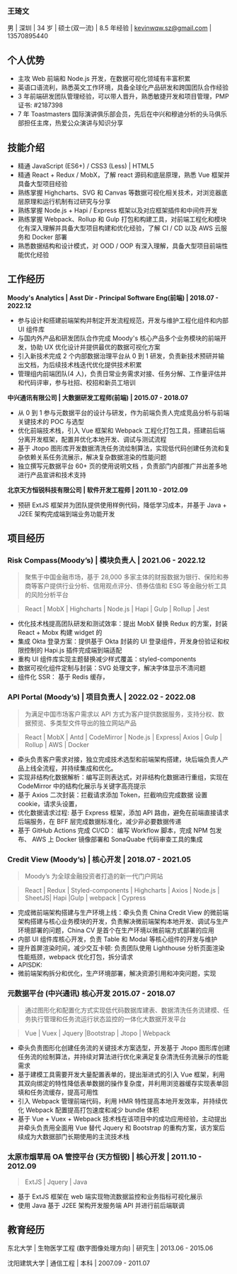 ### **王琦文**

男 | 深圳 | 34 岁 | 硕士(双一流) | 8.5 年经验 | kevinwqw.sz@gmail.com | 13570895440

## **个人优势**

-   主攻 Web 前端和 Node.js 开发，在数据可视化领域有丰富积累
-   英语口语流利，熟悉英文工作环境，具备全球化产品研发和跨国团队合作经验
-   3 年前端研发团队管理经验，可以带人晋升，熟悉敏捷开发和项目管理，PMP 证书: #2187398
-   7 年 Toastmasters 国际演讲俱乐部会员，先后在中兴和穆迪分析的头马俱乐部担任主席，热爱公众演讲与知识分享

## **技能介绍**

-   精通 JavaScript (ES6+) / CSS3 (Less) | HTML5
-   精通 React + Redux / MobX，了解 react 源码和底层原理，熟悉 Vue 框架并具备大型项目经验
-   熟练掌握 Highcharts、SVG 和 Canvas 等数据可视化相关技术，对浏览器底层原理和运行机制有过研究与分享
-   熟练掌握 Node.js + Hapi / Express 框架以及对应框架插件和中间件开发
-   熟练掌握 Webpack、Rollup 和 Gulp 打包和构建工具，对前端工程化和模块化有深入理解并具备大型项目构建和优化经验，了解 CI / CD 以及 AWS 云服务和 Docker 部署
-   熟悉数据结构和设计模式，对 OOD / OOP 有深入理解，具备大型项目前端性能优化经验

## **工作经历**

<!-- 对接海外产品团队，协助 UX 优化设计，跨国协同多部门输出并实施前端解决方案 -->
<!-- 从 0 到 1 独立完成 2 个数据治理工具和 1 个对外数据平台(已上线)的研发工作 -->
<!-- 负责 Moody's 全球化金融信用分析平台多个核心业务模块前端研发，参与 2 个针对中国市场的金融平台产品的前端架构设计与搭建 -->
<!-- 负责 Moody's 核心业务产品的前端研发，参与前端架构设计与搭建，研发与维护前端工程化和公共组件库 -->
<!-- 对复杂table和charts进行封装和性能优化， -->
<!-- 引入新技术完成 2 个内部数据治理平台从 0 到 1 研发，负责新技术预研并输出文档，为后续技术栈迭代优化提供支持 -->

**Moody's Analytics | Asst Dir - Principal Software Eng(前端) | 2018.07 - 2022.12**

-   参与设计和搭建前端架构并制定开发流程规范，开发与维护工程化组件和内部 UI 组件库
-   与国内外产品和研发团队合作完成 Moody's 核心产品多个业务模块的前端开发，协助 UX 优化设计并提供最优的数据可视化方案
-   引入新技术完成 2 个内部数据治理平台从 0 到 1 研发，负责新技术预研并输出文档，为后续技术栈迭代优化提供技术积累
-   管理组内前端团队(4 人)，负责日常业务需求对接、任务分解、工作量评估并和代码评审，参与社招、校招和新员工培训

<!-- -   优化前端技术栈，引入 Vue 框架和 Webpack 工程化打包工具，搭建前后端分离开发框架，配置并优化本地开发、调试与测试流程，提高团队开发效率并缩短发布周期 -->

**中兴通讯有限公司 | 大数据研发工程师(前端) | 2015.07 - 2018.07**

-   从 0 到 1 参与元数据平台的设计与研发，作为前端负责人完成竞品分析与前端关键技术的 POC 与选型
-   优化前端技术栈，引入 Vue 框架和 Webpack 工程化打包工具，搭建前后端分离开发框架，配置并优化本地开发、调试与测试流程
-   基于 Jtopo 图形库开发数据清洗任务流绘制算法，实现低代码创建任务流和复杂依赖关系任务流展示，解决复杂数据渲染的性能问题
-   独立撰写元数据平台 60+ 页的使用说明文档 ，负责部门内部推广并出差多地进行产品宣讲和技术支持

**北京天方恒锐科技有限公司 | 软件开发工程师 | 2011.10 - 2012.09**

-   预研 ExtJS 框架并为团队提供使用样例代码，降低学习成本，并基于 Java + J2EE 架构完成端到端业务功能开发

## **项目经历**

### **Risk Compass**(Moody’s) | 模块负责人 | 2021.06 - 2022.12

> 聚焦于中国金融市场，基于 28,000 多家主体的财报数据为银行、保险和券商等客户提供行业分析、信用观点评分、债券估值和 ESG 等金融分析工具的风险分析平台

> React | MobX | Highcharts | Node.js | Hapi | Gulp | Rollup | Jest

<!-- 每个bullet point开头先是成果简介，然后冒号去写你的过程，可能这样会更容易让对方知道，你这个项目做了哪些后端内容以及结果如何。也能帮助他们快速定位你的技能和成功 -->
<!-- -   负责“行业分析”和“ESG”两大核心业务模块，在项目中推行自定义 hook 对通用数据和事件处理逻辑进行封装实现共享，有效减少单元测试和代码冗余 -->

-   优化技术栈提高团队研发和测试效率：提出 MobX 替换 Redux 的方案，封装 React + Mobx 构建 widget 的
-   集成 Okta 登录方案：提供基于 Okta 封装的 UI 登录组件，开发身份验证和权限控制的 Hapi.js 插件完成端到端适配
-   重构 UI 组件库实现主题替换减少样式覆盖：styled-components
-   数据可视化组件定制与封装：SVG 处理文字，解决字体显示不清问题
-   组件化 SSR： 基于 Redis 缓存，

### **API Portal** (Moody’s) | 项目负责人 | 2022.02 - 2022.08

> 为满足中国市场客户需求以 API 方式为客户提供数据服务，支持分权、数据预览、多类型文件导出的独立网站产品

> React | MobX | Antd | CodeMirror | Node.js | Express| Axios | Gulp | Rollup | AWS | Docker

<!-- MongoDB| Mongoose  -->

-   牵头负责客户需求对接，独立完成技术选型和前端架构搭建，块后端负责人产品上线全流程，并持续集成和优化。
-   实现非结构化数据解析：编写正则表达式，对非结构化数据进行重组，实现在 CodeMirror 中的结构化展示与关键字高亮提示
-   基于 Axios 二次封装：拦截请求添加 Token，拦截响应完成数据 设置 cookie，请求头设置，
-   优化数据请求过程: 基于 Express 框架，添加 API 路由，避免在前端直接请求后端服务，在 BFF 层完成数据标准化，减少非必要数据传递
-   基于 GitHub Actions 完成 CI/CD： 编写 Workflow 脚本，完成 NPM 包发布、 AWS 上 Docker 镜像部署和 SonaQuabe 代码审查工具的集成

### **Credit View** (Moody’s) | 核心开发 | 2018.07 - 2021.05

> Moody’s 为全球金融投资者打造的新一代门户网站

> React | Redux | Styled-components | Highcharts | Axios | Node.js | SheetJS| Hapi |Gulp | webpack | Cypress

<!-- 为解决组件库版本升级导致的应用层样式覆盖失效的问题，提出采用 Styled-Components 对组件重构，大幅度提高了应用层 UI 测试用例的稳定性 -->

-   完成微前端架构搭建与生产环境上线：牵头负责 China Credit View 的微前端架构搭建与核心业务模块的开发，负责解决微前端架构本地开发、调试与生产环境部署的问题，China CV 是首个在生产环境以微前端方式部署的应用
-   内部 UI 组件库核心开发，负责 Table 和 Modal 等核心组件的开发与维护
-   提升首屏渲染时间，减少交互卡顿: 负责团队使用 Lighthouse 分析页面渲染性能瓶颈，webpack 优化打包，拆分请求
-   APISDK:
-   微前端架构拆分和优化，生产环境部署，解决资源引用和冲突问题，实现

### **元数据平台** (中兴通讯) 核心开发 2015.07 - 2018.07

> 通过图形化和配置化方式实现低代码数据库建表、数据清洗任务流建模、任务执行管理和任务流运行状态监控的一体化大数据开发平台

> Vue | Vuex | Jquery |Bootstrap | Jtopo | Webpack

<!-- -   独立负责撰写页元数据平台的使用说明文档，负责部门内部的应用培训，并多次出差成都和青海移动进行产品使用培训和技术支持 -->

-   牵头负责图形化创建任务流的关键技术方案选型，开发基于 Jtopo 图形库创建任务流的绘制算法，并持续对算法进行优化来满足复杂清洗任务流展示的性能需求
-   基于建模工具需要开发大量配置表单的，提出渐进式的引入 Vue 框架，利用其双向绑定的特性降低表单数据的操作复杂度，并利用浏览器缓存实现表单回填和任务流缓存，提高可用性
-   引入 Webpack 管理前端代码，利用 HMR 特性提高本地开发效率，并持续优化 Webpack 配置提高打包速度和减少 bundle 体积
-   基于 Vue + Vuex + Webpack 技术栈在该项目中的成功应用经验，主动提出并牵头负责用全面用 Vue 替代 Jquery 和 Bootstrap 的重构方案，该方案后续成为大数据部门长期使用的主流技术栈

### **太原市烟草局** OA 管控平台 (天方恒锐) | 核心开发 | 2011.10 - 2012.09

> ExtJS | Jquery | Java

-   基于 ExtJS 框架在 web 端实现物流数据监控和业务指标可视化展示
-   使用 Java 基于 J2EE 架构开发服务端 API 并进行前后端联调

## **教育经历**

东北大学 | 生物医学工程 (数字图像处理方向) | 研究生 | 2013.06 - 2015.06

沈阳建筑大学 | 通信工程 | 本科 | 2007.09 - 2011.07
